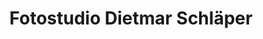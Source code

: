 ---
title: "Fotostudio Dietmar Schläper"
url: /iserlohn/fotostudio-dietmar-schlaeper/
shop: Foto
---